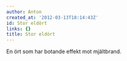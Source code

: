 ```yaml
---
author: Anton
created_at: '2012-03-13T18:14:43Z'
id: Stor eldört
links: {}
title: Stor eldört
---
```


En ört som har botande effekt mot mjältbrand.
